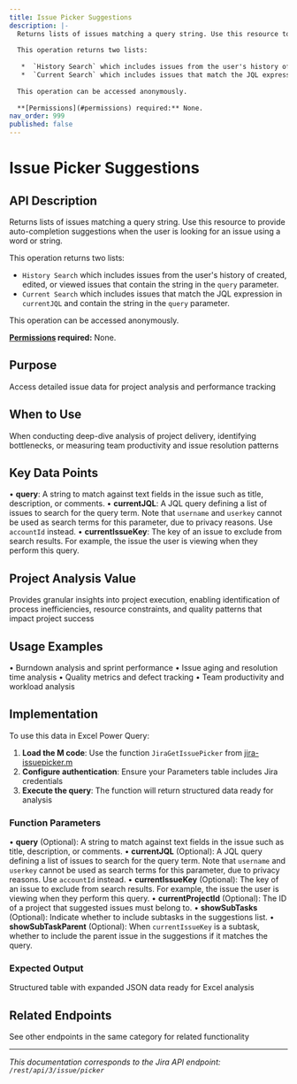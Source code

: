 ```yaml
---
title: Issue Picker Suggestions
description: |-
  Returns lists of issues matching a query string. Use this resource to provide auto-completion suggestions when the user is looking for an issue using a word or string.
  
  This operation returns two lists:
  
   *  `History Search` which includes issues from the user's history of created, edited, or viewed issues that contain the string in the `query` parameter.
   *  `Current Search` which includes issues that match the JQL expression in `currentJQL` and contain the string in the `query` parameter.
  
  This operation can be accessed anonymously.
  
  **[Permissions](#permissions) required:** None.
nav_order: 999
published: false
---
```


# Issue Picker Suggestions

## API Description
Returns lists of issues matching a query string. Use this resource to provide auto-completion suggestions when the user is looking for an issue using a word or string.

This operation returns two lists:

 *  `History Search` which includes issues from the user's history of created, edited, or viewed issues that contain the string in the `query` parameter.
 *  `Current Search` which includes issues that match the JQL expression in `currentJQL` and contain the string in the `query` parameter.

This operation can be accessed anonymously.

**[Permissions](#permissions) required:** None.

## Purpose
Access detailed issue data for project analysis and performance tracking

## When to Use
When conducting deep-dive analysis of project delivery, identifying bottlenecks, or measuring team productivity and issue resolution patterns

## Key Data Points
• **query**: A string to match against text fields in the issue such as title, description, or comments.
• **currentJQL**: A JQL query defining a list of issues to search for the query term. Note that `username` and `userkey` cannot be used as search terms for this parameter, due to privacy reasons. Use `accountId` instead.
• **currentIssueKey**: The key of an issue to exclude from search results. For example, the issue the user is viewing when they perform this query.

## Project Analysis Value
Provides granular insights into project execution, enabling identification of process inefficiencies, resource constraints, and quality patterns that impact project success

## Usage Examples
• Burndown analysis and sprint performance
• Issue aging and resolution time analysis
• Quality metrics and defect tracking
• Team productivity and workload analysis

## Implementation
To use this data in Excel Power Query:

1. **Load the M code**: Use the function `JiraGetIssuePicker` from [jira-issuepicker.m](../assets/jira-issuepicker.m)
2. **Configure authentication**: Ensure your Parameters table includes Jira credentials
3. **Execute the query**: The function will return structured data ready for analysis

### Function Parameters
• **query** (Optional): A string to match against text fields in the issue such as title, description, or comments.
• **currentJQL** (Optional): A JQL query defining a list of issues to search for the query term. Note that `username` and `userkey` cannot be used as search terms for this parameter, due to privacy reasons. Use `accountId` instead.
• **currentIssueKey** (Optional): The key of an issue to exclude from search results. For example, the issue the user is viewing when they perform this query.
• **currentProjectId** (Optional): The ID of a project that suggested issues must belong to.
• **showSubTasks** (Optional): Indicate whether to include subtasks in the suggestions list.
• **showSubTaskParent** (Optional): When `currentIssueKey` is a subtask, whether to include the parent issue in the suggestions if it matches the query.

### Expected Output
Structured table with expanded JSON data ready for Excel analysis

## Related Endpoints
See other endpoints in the same category for related functionality

---
*This documentation corresponds to the Jira API endpoint: `/rest/api/3/issue/picker`*
